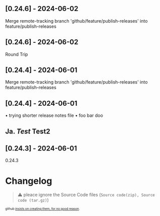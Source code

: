 ## [0.24.6] - 2024-06-02
Merge remote-tracking branch 'github/feature/publish-releases' into feature/publish-releases

## [0.24.6] - 2024-06-02
Round Trip

## [0.24.4] - 2024-06-01
Merge remote-tracking branch 'github/feature/publish-releases' into feature/publish-releases

## [0.24.4] - 2024-06-01
• trying shorter release notes file
• foo bar doo

Ja. *Test* <b>Test2</b>
----

## [0.24.3] - 2024-06-01
0.24.3

# Changelog

> ⚠️ pleace ignore the Source Code files (`Source code(zip), Source code (tar.gz)`)

<sub><sup>github [insists on creating them, for no good reason](https://github.com/orgs/community/discussions/6003).</sup></sub>
